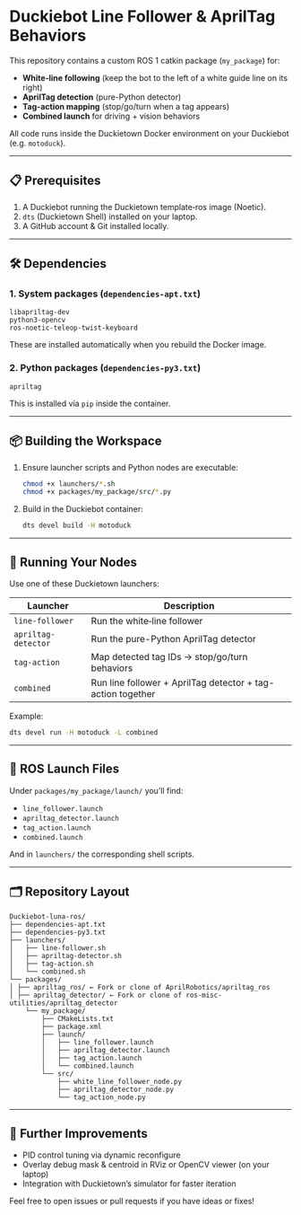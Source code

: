 # Duckiebot Line Follower & AprilTag Behaviors

This repository contains a custom ROS 1 catkin package (`my_package`) for:

- **White‐line following** (keep the bot to the left of a white guide line on its right)  
- **AprilTag detection** (pure-Python detector)  
- **Tag-action mapping** (stop/go/turn when a tag appears)  
- **Combined launch** for driving + vision behaviors  

All code runs inside the Duckietown Docker environment on your Duckiebot (e.g. `motoduck`).

---

## 📋 Prerequisites

1. A Duckiebot running the Duckietown template‐ros image (Noetic).  
2. `dts` (Duckietown Shell) installed on your laptop.  
3. A GitHub account & Git installed locally.  

---

## 🛠️ Dependencies

### 1. System packages (`dependencies-apt.txt`)

```text
libapriltag-dev
python3-opencv
ros-noetic-teleop-twist-keyboard
````

These are installed automatically when you rebuild the Docker image.

### 2. Python packages (`dependencies-py3.txt`)

```text
apriltag
```

This is installed via `pip` inside the container.

---

## 📦 Building the Workspace

1. Ensure launcher scripts and Python nodes are executable:

   ```bash
   chmod +x launchers/*.sh
   chmod +x packages/my_package/src/*.py
   ```

2. Build in the Duckiebot container:

   ```bash
   dts devel build -H motoduck
   ```

---

## 🚀 Running Your Nodes

Use one of these Duckietown launchers:

| Launcher            | Description                                                 |
| ------------------- | ----------------------------------------------------------- |
| `line-follower`     | Run the white‐line follower                                 |
| `apriltag-detector` | Run the pure-Python AprilTag detector                       |
| `tag-action`        | Map detected tag IDs → stop/go/turn behaviors               |
| `combined`          | Run line follower + AprilTag detector + tag-action together |

Example:

```bash
dts devel run -H motoduck -L combined
```

---

## 🔧 ROS Launch Files

Under `packages/my_package/launch/` you’ll find:

* `line_follower.launch`
* `apriltag_detector.launch`
* `tag_action.launch`
* `combined.launch`

And in `launchers/` the corresponding shell scripts.

---

## 🗂️ Repository Layout

```
Duckiebot-luna-ros/
├── dependencies-apt.txt
├── dependencies-py3.txt
├── launchers/
│   ├── line-follower.sh
│   ├── apriltag-detector.sh
│   ├── tag-action.sh
│   └── combined.sh
└── packages/
│ ├── apriltag_ros/ ← Fork or clone of AprilRobotics/apriltag_ros
│ ├── apriltag_detector/ ← Fork or clone of ros-misc-utilities/apriltag_detector
    └── my_package/
        ├── CMakeLists.txt
        ├── package.xml
        ├── launch/
        │   ├── line_follower.launch
        │   ├── apriltag_detector.launch
        │   ├── tag_action.launch
        │   └── combined.launch
        └── src/
            ├── white_line_follower_node.py
            ├── apriltag_detector_node.py
            └── tag_action_node.py
```

---

## 📖 Further Improvements

* PID control tuning via dynamic reconfigure
* Overlay debug mask & centroid in RViz or OpenCV viewer (on your laptop)
* Integration with Duckietown’s simulator for faster iteration

Feel free to open issues or pull requests if you have ideas or fixes!


